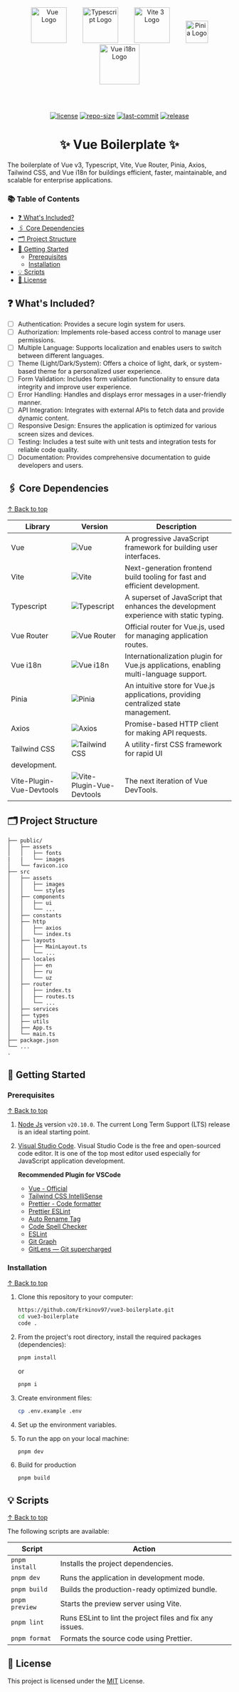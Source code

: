 <div align="center">
<a href="https://vuejs.org/" target="blank" style="margin: 0 1rem;"><img src="https://router.vuejs.org/logo.svg" width="80" alt="Vue Logo" /></a>
<a href="https://www.typescriptlang.org/" target="blank" style="margin: 0 1rem;"><img src="https://upload.wikimedia.org/wikipedia/commons/thumb/4/4c/Typescript_logo_2020.svg/1024px-Typescript_logo_2020.svg.png?20210506173343" width="80" alt="Typescript Logo" /></a>
<a href="https://vitejs.dev/" target="blank" style="margin: 0 1rem;"><img src="https://vitejs.dev/logo.svg" width="80" alt="Vite 3 Logo" /></a>
<a href="https://pinia.vuejs.org/" target="blank" style="margin: 0 1rem;"><img src="https://pinia.vuejs.org/logo.svg" width="50" alt="Pinia Logo" /></a>
<a href="https://vue-i18n.intlify.dev/" target="blank" style="margin: 0 1rem;"><img src="https://vue-i18n.intlify.dev/vue-i18n-logo.svg" width="90" alt="Vue i18n Logo" /></a>

<br><br>

[![license](https://img.shields.io/github/license/Erkinov97/vue3-boilerplate)](LICENSE)
[![repo-size](https://img.shields.io/github/repo-size/Erkinov97/vue3-boilerplate)](repo-size)
[![last-commit](https://img.shields.io/github/last-commit/Erkinov97/vue3-boilerplate)](last-commit)
[![release](https://img.shields.io/github/release/Erkinov97/vue3-boilerplate)](release)

<h1>✨ Vue Boilerplate ✨</h1>
</div>

The boilerplate of Vue v3, Typescript, Vite, Vue Router, Pinia, Axios, Tailwind CSS, and Vue i18n for buildings efficient, faster, maintainable, and scalable for enterprise applications.

### 📚 Table of Contents

- [❓ What's Included?](#-whats-included)
- [🖇️ Core Dependencies](#️-core-dependencies)
- [🗂️ Project Structure](#️-project-structure)
- [🚀 Getting Started](#-getting-started)
  - [Prerequisites](#prerequisites)
  - [Installation](#installation)
- [💡 Scripts](#-scripts)
- [📝 License](#-license)

## ❓ What's Included?

- [ ] Authentication: Provides a secure login system for users.
- [ ] Authorization: Implements role-based access control to manage user permissions.
- [ ] Multiple Language: Supports localization and enables users to switch between different languages.
- [ ] Theme (Light/Dark/System): Offers a choice of light, dark, or system-based theme for a personalized user experience.
- [ ] Form Validation: Includes form validation functionality to ensure data integrity and improve user experience.
- [ ] Error Handling: Handles and displays error messages in a user-friendly manner.
- [ ] API Integration: Integrates with external APIs to fetch data and provide dynamic content.
- [ ] Responsive Design: Ensures the application is optimized for various screen sizes and devices.
- [ ] Testing: Includes a test suite with unit tests and integration tests for reliable code quality.
- [ ] Documentation: Provides comprehensive documentation to guide developers and users.

## 🖇️ Core Dependencies

[&#8593; Back to top](#-table-of-contents)

| Library      | Version                                                                 | Description                                                                                        |
| ------------ | ----------------------------------------------------------------------- | -------------------------------------------------------------------------------------------------- |
| Vue          | ![Vue](https://img.shields.io/badge/%5E3.4.21-blue.svg)                 | A progressive JavaScript framework for building user interfaces.                                   |
| Vite         | ![Vite](https://img.shields.io/badge/%5E^5.2.0-blue.svg)                | Next-generation frontend build tooling for fast and efficient development.                         |
| Typescript   | ![Typescript](https://img.shields.io/badge/%5E^5.2.2-blue.svg)           | A superset of JavaScript that enhances the development experience with static typing.              |
| Vue Router   | ![Vue Router](https://img.shields.io/badge/%5E^4.3.0-blue.svg)           | Official router for Vue.js, used for managing application routes.                                  |
| Vue i18n     | ![Vue i18n](https://img.shields.io/badge/%5E9.13.1-blue.svg)            | Internationalization plugin for Vue.js applications, enabling multi-language support.              |
| Pinia        | ![Pinia](https://img.shields.io/badge/%5E2.1.7-blue.svg)                | An intuitive store for Vue.js applications, providing centralized state management.                |
| Axios        | ![Axios](https://img.shields.io/badge/%5E1.6.8-blue.svg)                | Promise-based HTTP client for making API requests.                                                 |
| Tailwind CSS | ![Tailwind CSS](https://img.shields.io/badge/%5E3.4.3-blue.svg)         | A utility-first CSS framework for rapid UI 
development.                                   |
| Vite-Plugin-Vue-Devtools | ![ Vite-Plugin-Vue-Devtools](https://img.shields.io/badge/%5E3.4.3-blue.svg)         | The next iteration of Vue DevTools.                                     |

## 🗂️ Project Structure

```
├── public/
│   ├── assets
│   │   ├── fonts
|   |   └── images
│   └── favicon.ico
├── src
│   ├── assets
│   │   ├── images
│   │   └── styles
│   ├── components
│   │   ├── ui
│   │   └── ...
│   ├── constants
│   ├── http
│   │   ├── axios
│   │   └── index.ts
│   ├── layouts
│   │   ├── MainLayout.ts
│   │   └── ...
│   ├── locales
│   │   ├── en
│   │   ├── ru
│   │   └── uz
│   ├── router
│   │   ├── index.ts
│   │   ├── routes.ts
│   │   └── ...
│   ├── services
│   ├── types
│   ├── utils
│   ├── App.ts
│   └── main.ts
├── package.json
└── ...
.
```

## 🚀 Getting Started

### Prerequisites

[&#8593; Back to top](#-table-of-contents)

1. [Node Js](https://nodejs.org/en/) version `v20.10.0`. The current Long Term Support (LTS) release is an ideal starting point.
2. [Visual Studio Code](https://code.visualstudio.com/download). Visual Studio Code is the free and open-sourced code editor. It is one of the top most editor used especially for JavaScript application development.

   **Recommended Plugin for VSCode**

   - [Vue - Official](https://marketplace.visualstudio.com/items?itemName=Vue.volar)
   - [Tailwind CSS IntelliSense](https://marketplace.visualstudio.com/items?itemName=bradlc.vscode-tailwindcss)
   - [Prettier - Code formatter](https://marketplace.visualstudio.com/items?itemName=esbenp.prettier-vscode)
   - [Prettier ESLint](https://marketplace.visualstudio.com/items?itemName=rvest.vs-code-prettier-eslint)
   - [Auto Rename Tag](https://marketplace.visualstudio.com/items?itemName=formulahendry.auto-rename-tag)
   - [Code Spell Checker](https://marketplace.visualstudio.com/items?itemName=streetsidesoftware.code-spell-checker)
   - [ESLint](https://marketplace.visualstudio.com/items?itemName=dbaeumer.vscode-eslint)
   - [Git Graph](https://marketplace.visualstudio.com/items?itemName=mhutchie.git-graph)
   - [GitLens — Git supercharged](https://marketplace.visualstudio.com/items?itemName=eamodio.gitlens)

### Installation

[&#8593; Back to top](#-table-of-contents)

1.  Clone this repository to your computer:

    ```sh
    https://github.com/Erkinov97/vue3-boilerplate.git
    cd vue3-boilerplate
    code .
    ```

2.  From the project's root directory, install the required packages (dependencies):

    ```sh
    pnpm install
    ```
    or
    ```sh
    pnpm i
    ```

3.  Create environment files:

    ```sh
    cp .env.example .env
    ```

4.  Set up the environment variables.

5.  To run the app on your local machine:

    ```sh
    pnpm dev
    ```

7.  Build for production

    ```sh
    pnpm build
    ```


## 💡 Scripts

[&#8593; Back to top](#-table-of-contents)

The following scripts are available:

| Script         | Action                                                    |
| -------------- | --------------------------------------------------------- |
| `pnpm install` | Installs the project dependencies.                        |
| `pnpm dev`     | Runs the application in development mode.                 |
| `pnpm build`   | Builds the production-ready optimized bundle.             |
| `pnpm preview` | Starts the preview server using Vite.                     |
| `pnpm lint`    | Runs ESLint to lint the project files and fix any issues. |
| `pnpm format`  | Formats the source code using Prettier.                   |

## 📝 License

This project is licensed under the [MIT](./LICENSE) License.
